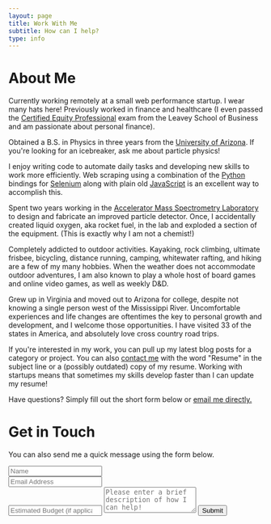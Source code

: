 ```yaml
---
layout: page
title: Work With Me
subtitle: How can I help?
type: info
---
```


# About Me

<p class="about-text"><span class="fa fa-briefcase about-icon" aria-hidden="true"></span> Currently working remotely at a small web performance startup. I wear many hats here! Previously worked in finance and healthcare (I even passed the <a href="https://www.scu.edu/business/cepi/" >Certified Equity Professional</a> exam from the Leavey School of Business and am passionate about personal finance).</p>

<p class="about-text"><span class="fa fa-graduation-cap about-icon" aria-hidden="true"></span> Obtained a B.S. in Physics in three years from the <a href="https://www.arizona.edu/">University of Arizona</a>. If you're looking for an icebreaker, ask me about particle physics! </p>

<p class="about-text"><span class="fa fa-code about-icon" aria-hidden="true"></span> I enjoy writing code to automate daily tasks and developing new skills to work more efficiently. Web scraping using a combination of the <a href="https://www.python.org/">Python</a> bindings for <a href="https://www.selenium.dev/">Selenium</a> along with plain old <a href="https://www.javascript.com/">JavaScript</a> is an excellent way to accomplish this. </p>

<p class="about-text"><span class="fa fa-bolt about-icon" aria-hidden="true"></span> Spent two years working in the <a href="https://ams.arizona.edu/">Accelerator Mass Spectrometry Laboratory</a> to design and fabricate an improved particle detector. Once, I accidentally created liquid oxygen, aka rocket fuel, in the lab and exploded a section of the equipment. (This is exactly why I am not a chemist!)</p>

<p class="about-text"><span class="fa fa-heart about-icon" aria-hidden="true"></span> Completely addicted to outdoor activities. Kayaking, rock climbing, ultimate frisbee, bicycling, distance running, camping, whitewater rafting, and hiking are a few of my many hobbies. When the weather does not accommodate outdoor adventures, I am also known to play a whole host of board games and online video games, as well as weekly D&D. </p>

<p class="about-text"><span class="fa fa-globe about-icon" aria-hidden="true"></span> Grew up in Virginia and moved out to Arizona for college, despite not knowing a single person west of the Mississippi River. Uncomfortable experiences and life changes are oftentimes the key to personal growth and development, and I welcome those opportunities. I have visited 33 of the states in America, and absolutely love cross country road trips. </p>

<p class="about-text"><span class="fa fa-book about-icon" aria-hidden="true"></span>If you're interested in my work, you can pull up my latest blog posts for a category or project. You can also <a href="mailto:strangepy@gmail.com">contact me</a> with the word "Resume" in the subject line or a (possibly outdated) copy of my resume. Working with startups means that sometimes my skills develop faster than I can update my resume! </p>

<p class="about-text"><span class="fa fa-question-circle about-icon" aria-hidden="true"></span> Have questions? Simply fill out the short form below or <a href="mailto:strangepy@gmail.com">email me directly.</a></p>

# Get in Touch


<form action="https://formspree.io/strangepy@gmail.com" method="POST" class="form" id="contact-form">
  <p>You can also send me a quick message using the form below. </p>
  <div class="row">
    <div class="col-xs-6">
      <input type="text" name="name" class="form-control input-lg" placeholder="Name" title="Name">
    </div>
    <div class="col-xs-6">
      <input type="email" name="_replyto" class="form-control input-lg" placeholder="Email Address" title="Email">
    </div>
  </div>
  <input type="number" name="budget" class="form-control input-lg" placeholder="Estimated Budget (if applicable)" title="Budget">
  <input type="hidden" name="_subject" value="New submission from strangepy.com">
  <textarea type="text" name="content" class="form-control input-lg" placeholder="Please enter a brief description of how I can help!" title="Message" required="required" rows="3"></textarea>
  <input type="text" name="_gotcha" style="display:none">
  <input type="hidden" name="_next" value="?message=Your message was sent successfully, thanks!" />
  <button type="submit" class="btn btn-lg btn-primary">Submit</button>
</form>

<!--<div style="font-size: 12px;">Please do not use this form to send me full code samples or ask me to fix an app for free. Due to the volume of questions I receive I unfortuantely cannot offer free support.</div> -->
